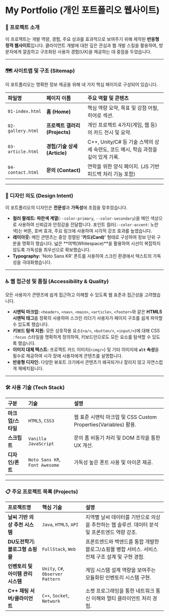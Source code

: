 # My Portfolio (개인 포트폴리오 웹사이트)

### 🚀 프로젝트 소개

이 프로젝트는 개발 역량, 경험, 주요 성과를 효과적으로 보여주기 위해 제작된 **반응형 정적 웹사이트**입니다. 클라이언트 개발에 대한 깊은 관심과 웹 개발 스킬을 활용하여, 방문자에게 깔끔하고 구조화된 사용자 경험(UX)을 제공하는 데 중점을 두었습니다.

---

### 🗺️ 사이트맵 및 구조 (Sitemap)

이 포트폴리오는 명확한 정보 제공을 위해 네 가지 핵심 페이지로 구성되어 있습니다.

| 파일명 | 페이지 이름 | 주요 역할 및 콘텐츠 |
| :--- | :--- | :--- |
| `01-index.html` | **홈 (Home)** | 핵심 역량 요약, 목표 및 강점 어필, 히어로 섹션. |
| `02-gallery.html` | **프로젝트 갤러리 (Projects)** | 개인 프로젝트 4가지(게임, 웹 등)의 카드 전시 및 요약. |
| `03-article.html` | **경험/기술 상세 (Article)** | C++, Unity/C# 등 기술 스택의 상세 숙련도, 코드 예시, 학습 과정을 깊이 있게 기록. |
| `04-contact.html` | **문의 (Contact)** | 연락을 위한 양식 페이지. (JS 기반 피드백 처리 기능 포함) |

---

### 🎨 디자인 의도 (Design Intent)

이 포트폴리오의 디자인은 **전문성**과 **가독성**에 초점을 맞추었습니다.

* **컬러 팔레트:** **파란색 계열**(`--color-primary`, `--color-secondary`)을 메인 색상으로 사용하여 신뢰감과 안정감을 전달합니다. 포인트 컬러(`--color-accent`: 노란색)는 버튼, 호버 효과, 주요 링크에 사용하여 시각적 강조 효과를 높였습니다.
* **레이아웃:** 메인 콘텐츠는 중앙 정렬된 **'카드(Card)'** 형태로 구성하여 정보 단위 구분을 명확히 했습니다. 넓은 **여백(Whitespace)**을 활용하여 시선이 복잡하지 않도록 가독성을 최우선으로 확보했습니다.
* **Typography:** 'Noto Sans KR' 폰트를 사용하여 스크린 환경에서 텍스트의 가독성을 극대화했습니다.

---

### ♿ 웹 접근성 및 품질 (Accessibility & Quality)

모든 사용자가 콘텐츠에 쉽게 접근하고 이해할 수 있도록 웹 표준과 접근성을 고려했습니다.

* **시맨틱 마크업:** `<header>`, `<nav>`, `<main>`, `<article>`, `<footer>`와 같은 **HTML5 시맨틱 태그**를 정확히 사용하여 스크린 리더기 사용자가 페이지 구조를 쉽게 파악할 수 있도록 했습니다.
* **키보드 탐색 지원:** 모든 상호작용 요소(`<a/>`, `<button/>`, `<input/>`)에 대해 CSS `:focus` 스타일을 명확하게 정의하여, 키보드만으로도 모든 요소를 탐색할 수 있도록 했습니다.
* **이미지 대체 텍스트:** 프로젝트 카드 이미지(`<img/>`) 및 기타 이미지에 **`alt` 속성**을 필수로 제공하여 시각 장애 사용자에게 콘텐츠를 설명합니다.
* **반응형 디자인:** 다양한 뷰포트 크기에서 콘텐츠가 왜곡되거나 잘리지 않고 자연스럽게 재배치됩니다.

---

### 🛠️ 사용 기술 (Tech Stack)

| 구분 | 기술 | 설명 |
| :--- | :--- | :--- |
| **마크업/스타일** | `HTML5`, `CSS3` | 웹 표준 시맨틱 마크업 및 CSS Custom Properties(Variables) 활용. |
| **스크립트** | `Vanilla JavaScript` | 문의 폼 비동기 처리 및 DOM 조작을 통한 UX 개선. |
| **디자인/폰트** | `Noto Sans KR`, `Font Awesome` | 가독성 높은 폰트 사용 및 아이콘 제공. |

---

### 📋 주요 프로젝트 목록 (Projects)

| 프로젝트명 | 핵심 기술 | 설명 |
| :--- | :--- | :--- |
| **날씨 기반 의상 추천 시스템** | `Java`, `HTML5`, `API` | 지역별 날씨 데이터를 기반으로 의상을 추천하는 웹 솔루션. 데이터 분석 및 프론트엔드 역량 강조. |
| **DU도전학기: 블로그형 쇼핑몰** | `FullStack`, `Web` | 프론트엔드와 백엔드를 통합 개발한 블로그/쇼핑몰 병합 서비스. 서비스 전체 구조 설계 및 구현 경험. |
| **인벤토리 및 아이템 관리 시스템** | `Unity`, `C#`, `Observer Pattern` | 게임 시스템 설계 역량을 보여주는 모듈화된 인벤토리 시스템 구현. |
| **C++ 채팅 서버/클라이언트** | `C++`, `Socket`, `Network` | 소켓 프로그래밍을 통한 네트워크 통신 이해와 멀티 클라이언트 처리 경험. |
